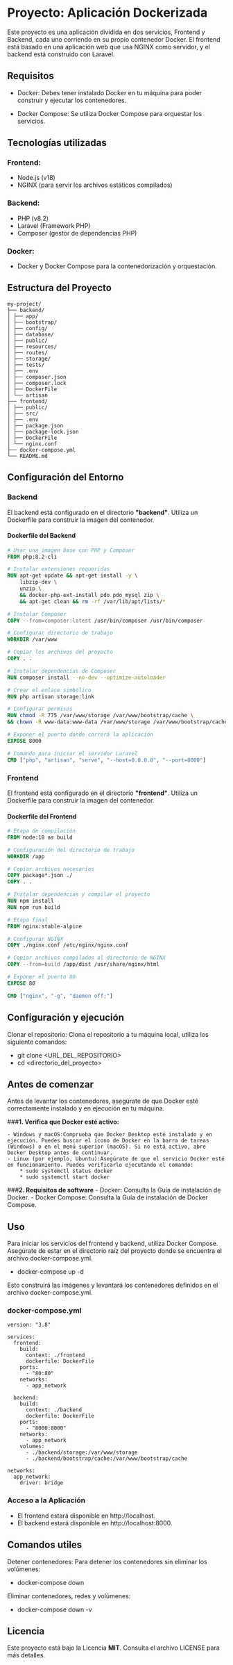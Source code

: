 
# Proyecto: Aplicación Dockerizada

Este proyecto es una aplicación dividida en dos servicios, Frontend y Backend, cada uno corriendo en su propio contenedor Docker. El frontend está basado en una aplicación web que usa NGINX como servidor, y el backend está construido con Laravel.

## Requisitos
- Docker: Debes tener instalado Docker en tu máquina para poder construir y ejecutar los contenedores.

- Docker Compose: Se utiliza Docker Compose para orquestar los servicios.

## Tecnologías utilizadas

### Frontend:
- Node.js (v18)
- NGINX (para servir los archivos estáticos compilados)

### Backend:
- PHP (v8.2)
- Laravel (Framework PHP)
- Composer (gestor de dependencias PHP)

### Docker:
- Docker y Docker Compose para la contenedorización y orquestación.

## Estructura del Proyecto

```File
my-project/ 
├── backend/ 
│ ├── app/ 
│ ├── bootstrap/ 
│ ├── config/ 
│ ├── database/ 
│ ├── public/ 
│ ├── resources/ 
│ ├── routes/ 
│ ├── storage/ 
│ ├── tests/ 
│ ├── .env 
│ ├── composer.json 
│ ├── composer.lock 
│ ├── DockerFile 
│ └── artisan 
├── frontend/ 
│ ├── public/ 
│ ├── src/ 
│ ├── .env 
│ ├── package.json 
│ ├── package-lock.json 
│ ├── DockerFile 
│ └── nginx.conf 
├── docker-compose.yml 
└── README.md
```

## Configuración del Entorno

### Backend

El backend está configurado en el directorio **"backend"**. Utiliza un Dockerfile para construir la imagen del contenedor.

#### Dockerfile del Backend

```Dockerfile
# Usar una imagen base con PHP y Composer
FROM php:8.2-cli

# Instalar extensiones requeridas
RUN apt-get update && apt-get install -y \
    libzip-dev \
    unzip \
    && docker-php-ext-install pdo pdo_mysql zip \
    && apt-get clean && rm -rf /var/lib/apt/lists/*

# Instalar Composer
COPY --from=composer:latest /usr/bin/composer /usr/bin/composer

# Configurar directorio de trabajo
WORKDIR /var/www

# Copiar los archivos del proyecto
COPY . .

# Instalar dependencias de Composer
RUN composer install --no-dev --optimize-autoloader

# Crear el enlace simbólico
RUN php artisan storage:link

# Configurar permisos
RUN chmod -R 775 /var/www/storage /var/www/bootstrap/cache \
&& chown -R www-data:www-data /var/www/storage /var/www/bootstrap/cache

# Exponer el puerto donde correrá la aplicación
EXPOSE 8000

# Comando para iniciar el servidor Laravel
CMD ["php", "artisan", "serve", "--host=0.0.0.0", "--port=8000"]

```

### Frontend

El frontend está configurado en el directorio **"frontend"**. Utiliza un Dockerfile para construir la imagen del contenedor.

#### Dockerfile del Frontend

```Dockerfile
# Etapa de compilación
FROM node:18 as build

# Configuración del directorio de trabajo
WORKDIR /app

# Copiar archivos necesarios
COPY package*.json ./
COPY . .

# Instalar dependencias y compilar el proyecto
RUN npm install
RUN npm run build

# Etapa final
FROM nginx:stable-alpine

# Configurar NGINX
COPY ./nginx.conf /etc/nginx/nginx.conf

# Copiar archivos compilados al directorio de NGINX
COPY --from=build /app/dist /usr/share/nginx/html

# Exponer el puerto 80
EXPOSE 80

CMD ["nginx", "-g", "daemon off;"]


```

## Configuración y ejecución

Clonar el repositorio: Clona el repositorio a tu máquina local, utiliza los siguiente comandos:

- git clone <URL_DEL_REPOSITORIO>
- cd <directorio_del_proyecto>

## Antes de comenzar

Antes de levantar los contenedores, asegúrate de que Docker esté correctamente instalado y en ejecución en tu máquina.

###**1. Verifica que Docker esté activo:**

    - Windows y macOS:Comprueba que Docker Desktop esté instalado y en ejecución. Puedes buscar el icono de Docker en la barra de tareas (Windows) o en el menú superior (macOS). Si no está activo, abre Docker Desktop antes de continuar.
    - Linux (por ejemplo, Ubuntu):Asegúrate de que el servicio Docker esté en funcionamiento. Puedes verificarlo ejecutando el comando:
        * sudo systemctl status docker
        * sudo systemctl start docker

  ###**2. Requisitos de software**
    - Docker: Consulta la Guía de instalación de Docker.
    - Docker Compose: Consulta la Guía de instalación de Docker Compose.


## Uso
Para iniciar los servicios del frontend y backend, utiliza Docker Compose. Asegúrate de estar en el directorio raíz del proyecto donde se encuentra el archivo docker-compose.yml.


- docker-compose up -d

Esto construirá las imágenes y levantará los contenedores definidos en el archivo docker-compose.yml.

### docker-compose.yml

```File
version: "3.8"

services:
  frontend:
    build:
      context: ./frontend
      dockerfile: DockerFile
    ports:
      - "80:80"
    networks:
      - app_network

  backend:
    build:
      context: ./backend
      dockerfile: DockerFile
    ports:
      - "8000:8000"
    networks:
      - app_network
    volumes:
      - ./backend/storage:/var/www/storage
      - ./backend/bootstrap/cache:/var/www/bootstrap/cache

networks:
  app_network:
    driver: bridge

```

### Acceso a la Aplicación

- El frontend estará disponible en http://localhost.
- El backend estará disponible en http://localhost:8000.

## Comandos utiles

Detener contenedores: Para detener los contenedores sin eliminar los volúmenes:

- docker-compose down

Eliminar contenedores, redes y volúmenes:

- docker-compose down -v


## Licencia
Este proyecto está bajo la Licencia **MIT**. Consulta el archivo LICENSE para más detalles.
